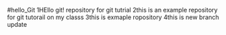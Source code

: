 #hello_Git 
1HEllo git! repository for git tutrial
2this is an example repository for git tutorail on my classs
3this is exmaple ropository
4this is new branch update